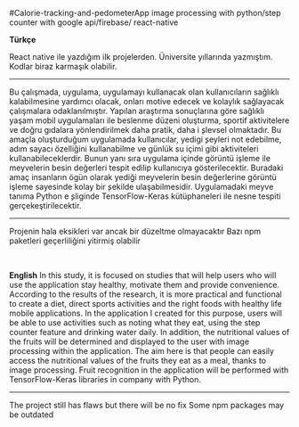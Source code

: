 #Calorie-tracking-and-pedometerApp
image processing with python/step counter with google api/firebase/ react-native

__Türkçe__

React native ile yazdığım ilk projelerden. Üniversite yıllarında yazmıştım. Kodlar biraz karmaşık olabilir.

---

Bu çalışmada, uygulama, uygulamayı kullanacak olan kullanıcıların sağlıklı kalabilmesine yardımcı olacak, onları motive edecek ve kolaylık sağlayacak çalışmalara odaklanılmıştır.
Yapılan araştırma sonuçlarına göre sağlıklı yaşam mobil uygulamaları ile beslenme düzeni oluşturma, sportif aktivitelere ve doğru gıdalara yönlendirilmek daha pratik, 
daha i ̧slevsel olmaktadır. Bu amaçla oluşturduğum uygulamada kullanıcılar, yedigi  ̧seyleri not edebilme, adım sayacı özelliğini kullanabilme ve günlük su içimi gibi 
aktiviteleri kullanabileceklerdir. Bunun yanı sıra uygulama içinde görüntü işleme ile meyvelerin besin değerleri tespit edilip kullanıcıya gösterilecektir. 
Buradaki amaç insanların ögün olarak yediği meyvelerin besin değerlerine görüntü işleme sayesinde kolay bir  ̧sekilde ulaşabilmesidir. 
Uygulamadaki meyve tanıma Python e ̧sliginde TensorFlow-Keras kütüphaneleri ile nesne tespiti gerçekeştirilecektir.

---

Projenin hala eksikleri var ancak bir düzeltme olmayacaktır
Bazı npm paketleri geçerliliğini yitirmiş olabilir

<br />

__English__
In this study, it is focused on studies that will help users who will use the application stay healthy, motivate them and provide convenience. 
According to the results of the research, it is more practical and functional to create a diet, direct sports activities and the right foods with healthy life 
mobile applications. In the application I created for this purpose, users will be able to use activities such as noting what they eat, using the step counter feature 
and drinking water daily. In addition, the nutritional values of the fruits will be determined and displayed to the user with image processing within the application. 
The aim here is that people can easily access the nutritional values of the fruits they eat as a meal, thanks to image processing. 
Fruit recognition in the application will be performed with TensorFlow-Keras libraries in company with Python.

---

The project still has flaws but there will be no fix
Some npm packages may be outdated
